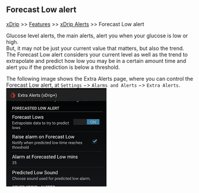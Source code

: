## Forecast Low alert
[xDrip](../../README.md) >> [Features](../Features_page.md) >> [xDrip Alerts](../Alerts_page.md) >> Forecast Low alert  
  
Glucose level alerts, the main alerts, alert you when your glucose is low or high.  
But, it may not be just your current value that matters, but also the trend.  
The Forecast Low alert considers your current level as well as the trend to extrapolate and predict how low you may be in a certain amount time and alert you if the prediction is below a threshold.  

The following image shows the Extra Alerts page, where you can control the Forecast Low alert, at `Settings` &#8722;> `Alarms and Alerts` &#8722;> `Extra Alerts`.  
![](./images/ForecastLow.png)  
  
